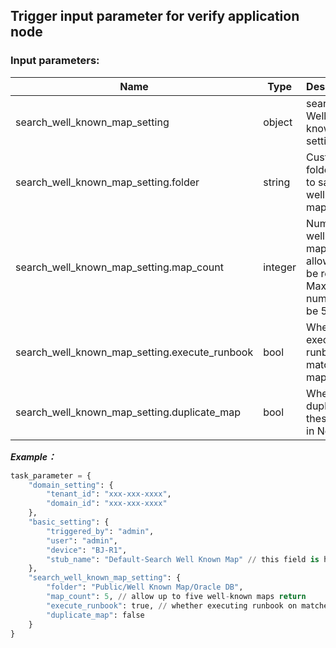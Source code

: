 
## Trigger input parameter for verify application node

### Input parameters:

| Name | Type | Description |
|---|---|---|
|search_well_known_map_setting |object	|search Well-known map setting|
|search_well_known_map_setting.folder |string	|Customized folder path to save the well known map.|
|search_well_known_map_setting.map_count |integer	|Number of well-known maps allowed to be return. Max number can be 5.|
|search_well_known_map_setting.execute_runbook |bool	|Whether executing runbook on matched maps|
|search_well_known_map_setting.duplicate_map |bool	|Whether duplicate these maps in NetBrain.|

***Example：***


```python
task_parameter = {
    "domain_setting": {
        "tenant_id": "xxx-xxx-xxxx",
        "domain_id": "xxx-xxx-xxxx"
    },
    "basic_setting": {
        "triggered_by": "admin",
        "user": "admin",
        "device": "BJ-R1",
        "stub_name": "Default-Search Well Known Map" // this field is hard coded
    },
    "search_well_known_map_setting": {
        "folder": "Public/Well Known Map/Oracle DB",
        "map_count": 5, // allow up to five well-known maps return
        "execute_runbook": true, // whether executing runbook on matched maps
        "duplicate_map": false
    }
}
```
